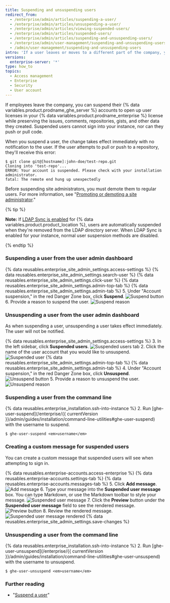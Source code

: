 ```yaml
---
title: Suspending and unsuspending users
redirect_from:
  - /enterprise/admin/articles/suspending-a-user/
  - /enterprise/admin/articles/unsuspending-a-user/
  - /enterprise/admin/articles/viewing-suspended-users/
  - /enterprise/admin/articles/suspended-users/
  - /enterprise/admin/articles/suspending-and-unsuspending-users/
  - /enterprise/admin/user-management/suspending-and-unsuspending-users
  - /admin/user-management/suspending-and-unsuspending-users
intro: 'If a user leaves or moves to a different part of the company, you should remove or modify their ability to access {% data variables.product.product_location %}.'
versions:
  enterprise-server: '*'
type: how_to
topics:
  - Access management
  - Enterprise
  - Security
  - User account
---
```

If employees leave the company, you can suspend their {% data variables.product.prodname_ghe_server %} accounts to open up user licenses in your {% data variables.product.prodname_enterprise %} license while preserving the issues, comments, repositories, gists, and other data they created. Suspended users cannot sign into your instance, nor can they push or pull code.

When you suspend a user, the change takes effect immediately with no notification to the user. If the user attempts to pull or push to a repository, they'll receive this error:

```shell
$ git clone git@[hostname]:john-doe/test-repo.git
Cloning into 'test-repo'...
ERROR: Your account is suspended. Please check with your installation administrator.
fatal: The remote end hung up unexpectedly
```

Before suspending site administrators, you must demote them to regular users. For more information, see "[Promoting or demoting a site administrator](/enterprise/admin/user-management/promoting-or-demoting-a-site-administrator)."

{% tip %}

**Note:** If [LDAP Sync is enabled](/enterprise/admin/authentication/using-ldap#enabling-ldap-sync) for {% data variables.product.product_location %}, users are automatically suspended when they're removed from the LDAP directory server. When LDAP Sync is enabled for your instance, normal user suspension methods are disabled.

{% endtip %}

### Suspending a user from the user admin dashboard

{% data reusables.enterprise_site_admin_settings.access-settings %}
{% data reusables.enterprise_site_admin_settings.search-user %}
{% data reusables.enterprise_site_admin_settings.click-user %}
{% data reusables.enterprise_site_admin_settings.admin-top-tab %}
{% data reusables.enterprise_site_admin_settings.admin-tab %}
5. Under "Account suspension," in the red Danger Zone box, click **Suspend**.
![Suspend button](/assets/images/enterprise/site-admin-settings/suspend.png)
6. Provide a reason to suspend the user.
![Suspend reason](/assets/images/enterprise/site-admin-settings/suspend-reason.png)

### Unsuspending a user from the user admin dashboard

As when suspending a user, unsuspending a user takes effect immediately. The user will not be notified.

{% data reusables.enterprise_site_admin_settings.access-settings %}
3. In the left sidebar, click **Suspended users**.
![Suspended users tab](/assets/images/enterprise/site-admin-settings/user/suspended-users-tab.png)
2. Click the name of the user account that you would like to unsuspend.
![Suspended user](/assets/images/enterprise/site-admin-settings/user/suspended-user.png)
{% data reusables.enterprise_site_admin_settings.admin-top-tab %}
{% data reusables.enterprise_site_admin_settings.admin-tab %}
4. Under "Account suspension," in the red Danger Zone box, click **Unsuspend**.
![Unsuspend button](/assets/images/enterprise/site-admin-settings/unsuspend.png)
5. Provide a reason to unsuspend the user.
![Unsuspend reason](/assets/images/enterprise/site-admin-settings/unsuspend-reason.png)

### Suspending a user from the command line

{% data reusables.enterprise_installation.ssh-into-instance %}
2. Run [ghe-user-suspend](/enterprise/{{ currentVersion }}/admin/guides/installation/command-line-utilities#ghe-user-suspend) with the username to suspend.
  ```shell
  $ ghe-user-suspend <em>username</em>
  ```

### Creating a custom message for suspended users

You can create a custom message that suspended users will see when attempting to sign in.

{% data reusables.enterprise-accounts.access-enterprise %}
{% data reusables.enterprise-accounts.settings-tab %}
{% data reusables.enterprise-accounts.messages-tab %}
5. Click **Add message**.
![Add message](/assets/images/enterprise/site-admin-settings/add-message.png)
6. Type your message into the **Suspended user message** box. You can type Markdown, or use the Markdown toolbar to style your message.
![Suspended user message](/assets/images/enterprise/site-admin-settings/suspended-user-message.png)
7. Click the **Preview** button under the **Suspended user message** field to see the rendered message.
![Preview button](/assets/images/enterprise/site-admin-settings/suspended-user-message-preview-button.png)
8. Review the rendered message.
![Suspended user message rendered](/assets/images/enterprise/site-admin-settings/suspended-user-message-rendered.png)
{% data reusables.enterprise_site_admin_settings.save-changes %}

### Unsuspending a user from the command line

{% data reusables.enterprise_installation.ssh-into-instance %}
2. Run [ghe-user-unsuspend](/enterprise/{{ currentVersion }}/admin/guides/installation/command-line-utilities#ghe-user-unsuspend) with the username to unsuspend.
  ```shell
  $ ghe-user-unsuspend <em>username</em>
  ```

### Further reading
- "[Suspend a user](/rest/reference/enterprise-admin#suspend-a-user)"

